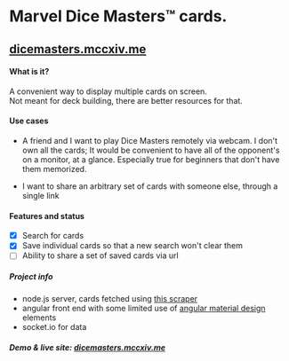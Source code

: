 # Marvel Dice Masters™ cards.


## [dicemasters.mccxiv.me](http://dicemasters.mccxiv.me)

#### What is it?
A convenient way to display multiple cards on screen.  
Not meant for deck building, there are better resources for that. 

#### Use cases
- A friend and I want to play Dice Masters remotely via webcam.
I don't own all the cards; It would be convenient to have all of the opponent's on a monitor, at a glance.
Especially true for beginners that don't have them memorized.


- I want to share an arbitrary set of cards with someone else, through a single link

#### Features and status
- [x] Search for cards
- [x] Save individual cards so that a new search won't clear them
- [ ] Ability to share a set of saved cards via url

##### Project info
- node.js server, cards fetched using [this scraper](https://github.com/mccxiv/dm-lookup)
- angular front end with some limited use of [angular material design](https://github.com/angular/material) elements
- socket.io for data

##### Demo & live site: [dicemasters.mccxiv.me](http://dicemasters.mccxiv.me)